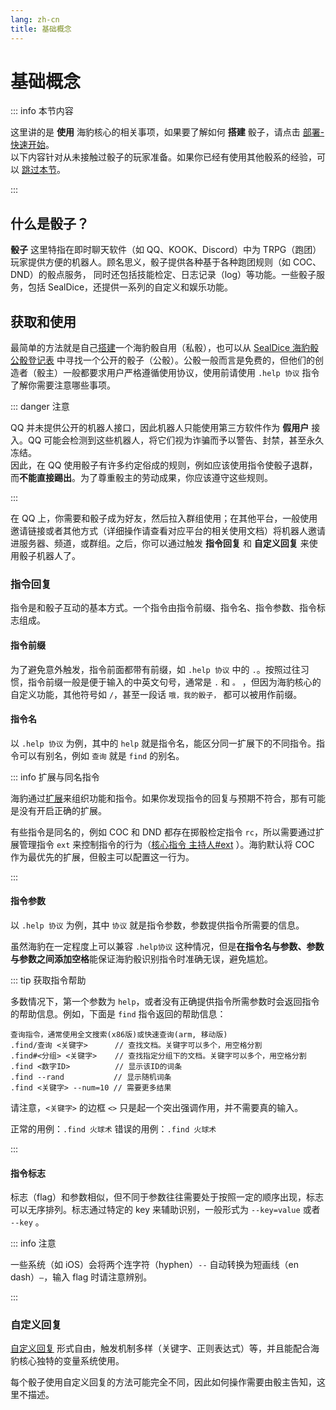 ```yaml
---
lang: zh-cn
title: 基础概念
---
```


# 基础概念

::: info 本节内容

这里讲的是 **使用** 海豹核心的相关事项，如果要了解如何 **搭建** 骰子，请点击 [部署-快速开始](../deploy/quick-start.md)。<br/>
以下内容针对从未接触过骰子的玩家准备。如果你已经有使用其他骰系的经验，可以 [跳过本节](./quick-start.md)。

:::

## 什么是骰子？

**骰子** 这里特指在即时聊天软件（如 QQ、KOOK、Discord）中为 TRPG（跑团）玩家提供方便的机器人。顾名思义，骰子提供各种基于各种跑团规则（如 COC、DND）的骰点服务，
同时还包括技能检定、日志记录（log）等功能。一些骰子服务，包括 SealDice，还提供一系列的自定义和娱乐功能。

## 获取和使用

最简单的方法就是自己[搭建](/docs/build/start)一个海豹骰自用（私骰），也可以从 [SealDice 海豹骰公骰登记表](https://docs.qq.com/sheet/DV0F4RWdyellaRkZD?tab=BB08J2&scode=) 中寻找一个公开的骰子（公骰）。公骰一般而言是免费的，但他们的创造者（骰主）一般都要求用户严格遵循使用协议，使用前请使用 `.help 协议` 指令了解你需要注意哪些事项。

::: danger 注意

QQ 并未提供公开的机器人接口，因此机器人只能使用第三方软件作为 **假用户** 接入。QQ 可能会检测到这些机器人，将它们视为诈骗而予以警告、封禁，甚至永久冻结。<br/>
因此，在 QQ 使用骰子有许多约定俗成的规则，例如应该使用指令使骰子退群，而**不能直接踢出**。为了尊重骰主的劳动成果，你应该遵守这些规则。

:::

在 QQ 上，你需要和骰子成为好友，然后拉入群组使用；在其他平台，一般使用邀请链接或者其他方式（详细操作请查看对应平台的相关使用文档）将机器人邀请进服务器、频道，或群组。之后，你可以通过触发 **指令回复** 和 **自定义回复** 来使用骰子机器人了。

### 指令回复

指令是和骰子互动的基本方式。一个指令由指令前缀、指令名、指令参数、指令标志组成。

#### 指令前缀

为了避免意外触发，指令前面都带有前缀，如 `.help 协议` 中的 `.`。按照过往习惯，指令前缀一般是便于输入的中英文句号，通常是 `.` 和 `。` ，但因为海豹核心的自定义功能，其他符号如 `/`，甚至一段话 `哦，我的骰子，` 都可以被用作前缀。

#### 指令名

以 `.help 协议` 为例，其中的 `help` 就是指令名，能区分同一扩展下的不同指令。指令可以有别名，例如 `查询` 就是 `find` 的别名。

::: info 扩展与同名指令

海豹通过[扩展](/docs/dev/ext)来组织功能和指令。如果你发现指令的回复与预期不符合，那有可能是没有开启正确的扩展。

有些指令是同名的，例如 COC 和 DND 都存在掷骰检定指令 `rc`，所以需要通过扩展管理指令 `ext` 来控制指令的行为（[核心指令 主持人#ext](./gm-cmd/#ext) ）。海豹默认将 COC 作为最优先的扩展，但骰主可以配置这一行为。

:::

#### 指令参数

以 `.help 协议` 为例，其中 `协议` 就是指令参数，参数提供指令所需要的信息。

虽然海豹在一定程度上可以兼容 `.help协议` 这种情况，但是**在指令名与参数、参数与参数之间添加空格**能保证海豹骰识别指令时准确无误，避免尴尬。

::: tip 获取指令帮助

多数情况下，第一个参数为 `help`，或者没有正确提供指令所需参数时会返回指令的帮助信息。例如，下面是 `find` 指令返回的帮助信息：

```text
查询指令，通常使用全文搜索(x86版)或快速查询(arm, 移动版)
.find/查询 <关键字>      // 查找文档。关键字可以多个，用空格分割
.find#<分组> <关键字>    // 查找指定分组下的文档。关键字可以多个，用空格分割
.find <数字ID>          // 显示该ID的词条
.find --rand           // 显示随机词条
.find <关键字> --num=10 // 需要更多结果
```

请注意，`<关键字>` 的边框 `<>` 只是起一个突出强调作用，并不需要真的输入。

正常的用例：`.find 火球术`
错误的用例：`.find 火球术`

:::

#### 指令标志

标志（flag）和参数相似，但不同于参数往往需要处于按照一定的顺序出现，标志可以无序排列。标志通过特定的 key 来辅助识别，一般形式为 `--key=value` 或者 `--key` 。

::: info 注意

一些系统（如 iOS）会将两个连字符（hyphen）`--` 自动转换为短画线（en dash）`–`，输入 flag 时请注意辨别。

:::

### 自定义回复

[自定义回复](/docs/build/reply) 形式自由，触发机制多样（关键字、正则表达式）等，并且能配合海豹核心独特的变量系统使用。

每个骰子使用自定义回复的方法可能完全不同，因此如何操作需要由骰主告知，这里不描述。